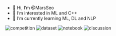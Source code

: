 - 👋 Hi, I’m @MarsSeo
- 👀 I’m interested in ML and C++
- 🌱 I’m currently learning ML, DL and NLP

![competition](https://road-to-kaggle-grandmaster.vercel.app/api/badges/{wonduk}/competition/light)
![dataset](https://road-to-kaggle-grandmaster.vercel.app/api/badges/{wonduk}/dataset/light)
![notebook](https://road-to-kaggle-grandmaster.vercel.app/api/badges/{wonduk}/notebook/light)
![discussion](https://road-to-kaggle-grandmaster.vercel.app/api/badges/{wonduk}/discussion/light)
<!---
MarsSeo/MarsSeo is a ✨ special ✨ repository because its `README.md` (this file) appears on your GitHub profile.
You can click the Preview link to take a look at your changes.
--->
